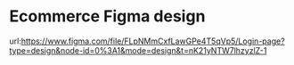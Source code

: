 # Ecommerce Figma design
url:https://www.figma.com/file/FLpNMmCxfLawGPe4T5qVp5/Login-page?type=design&node-id=0%3A1&mode=design&t=nK21yNTW7lhzyzlZ-1
